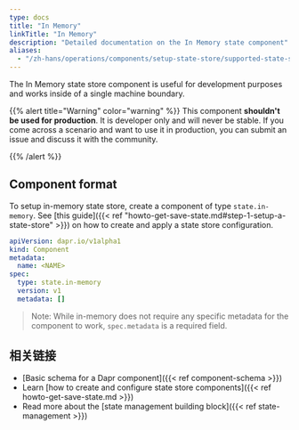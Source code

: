 ```yaml
---
type: docs
title: "In Memory"
linkTitle: "In Memory"
description: "Detailed documentation on the In Memory state component"
aliases:
  - "/zh-hans/operations/components/setup-state-store/supported-state-stores/setup-inmemory/"
---
```


The In Memory state store component is useful for development purposes and works inside of a single machine boundary.

{{% alert title="Warning" color="warning" %}}
 This component **shouldn't be used for production**. It is developer only and will never be stable. If you come across a scenario and want to use it in production, you can submit an issue and discuss it with the community.

{{% /alert %}}

## Component format
To setup in-memory state store, create a component of type `state.in-memory`. See [this guide]({{< ref "howto-get-save-state.md#step-1-setup-a-state-store" >}}) on how to create and apply a state store configuration.

```yaml
apiVersion: dapr.io/v1alpha1
kind: Component
metadata:
  name: <NAME>
spec:
  type: state.in-memory
  version: v1
  metadata: []
```

> Note: While in-memory does not require any specific metadata for the component to work, `spec.metadata` is a required field.

## 相关链接
- [Basic schema for a Dapr component]({{< ref component-schema >}})
- Learn [how to create and configure state store components]({{< ref howto-get-save-state.md >}})
- Read more about the [state management building block]({{< ref state-management >}})
